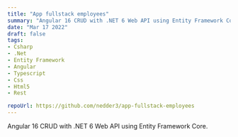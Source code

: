 ```yaml
---
title: "App fullstack employees"
summary: "Angular 16 CRUD with .NET 6 Web API using Entity Framework Core."
date: "Mar 17 2022"
draft: false
tags:
- Csharp
- .Net
- Entity Framework
- Angular
- Typescript
- Css
- Html5
- Rest

repoUrl: https://github.com/nedder3/app-fullstack-employees
---
```


Angular 16 CRUD with .NET 6 Web API using Entity Framework Core.


